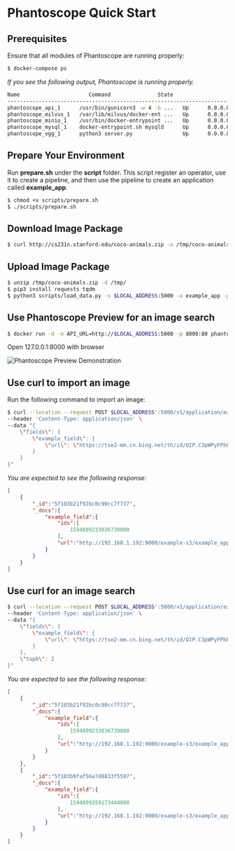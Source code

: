 # Phantoscope Quick Start
## Prerequisites
Ensure that all modules of Phantoscope are running properly: 

```bash
$ docker-compose ps
```

*If you see the following output, Phantoscope is running properly.*
```bash
Name                      Command               State                        Ports
----------------------------------------------------------------------------------------------------------------
phantoscope_api_1      /usr/bin/gunicorn3 -w 4 -b ...   Up      0.0.0.0:5000->5000/tcp
phantoscope_milvus_1   /var/lib/milvus/docker-ent ...   Up      0.0.0.0:19530->19530/tcp, 0.0.0.0:8080->8080/tcp
phantoscope_minio_1    /usr/bin/docker-entrypoint ...   Up      0.0.0.0:9000->9000/tcp
phantoscope_mysql_1    docker-entrypoint.sh mysqld      Up      0.0.0.0:3306->3306/tcp
phantoscope_vgg_1      python3 server.py                Up      0.0.0.0:50001->50001/tcp
```

## Prepare Your Environment

Run **prepare.sh** under the **script** folder. This script register an operator, use it to create a pipeline, and then use the pipeline to create an application called **example_app**. 

```bash
$ chmod +x scripts/prepare.sh
$ ./scripts/prepare.sh
```

## Download Image Package
```bash
$ curl http://cs231n.stanford.edu/coco-animals.zip -o /tmp/coco-animals.zip
```

## Upload Image Package
```bash
$ unzip /tmp/coco-animals.zip -d /tmp/
$ pip3 install requests tqdm
$ python3 scripts/load_data.py -s $LOCAL_ADDRESS:5000 -a example_app -p example_pipeline -d /tmp/coco-animals
```

## Use Phantoscope Preview for an image search
```bash
$ docker run -d -e API_URL=http://$LOCAL_ADDRESS:5000 -p 8000:80 phantoscope/preview:0.2.0
```
Open 127.0.0.1:8000 with browser

![Phantoscope Preview Demonstration](../../../../.github/preview.gif)


## Use curl to import an image

Run the following command to import an image:

```bash
$ curl --location --request POST $LOCAL_ADDRESS':5000/v1/application/example_app/upload' \
--header 'Content-Type: application/json' \
--data "{
    \"fields\": {
        \"example_field\": {
            \"url\": \"https://tse2-mm.cn.bing.net/th/id/OIP.C3pWPyFPhBMiBeWoncc24QHaCq?w=300&h=108&c=7&o=5&dpr=2&pid=1.7\"
        }
    }
}"
```

*You are expected to see the following response:*
```json
[
    {
        "_id":"5f103b21f92bc0c90cc7f737",
        "_docs":{
            "example_field":{
                "ids":[
                    1594899233036739000
                ],
                "url":"http://192.168.1.192:9000/example-s3/example_app-33c5bf6ce2a0482593993140e83a6481"
            }
        }
    }
]
```

## Use curl for an image search
```bash
$ curl --location --request POST $LOCAL_ADDRESS':5000/v1/application/example_app/search' \
--header 'Content-Type: application/json' \
--data "{
    \"fields\": {
        \"example_field\": {
            \"url\": \"https://tse2-mm.cn.bing.net/th/id/OIP.C3pWPyFPhBMiBeWoncc24QHaCq?w=300&h=108&c=7&o=5&dpr=2&pid=1.7\"
        }
    },
    \"topk\": 2
}"
```

*You are expected to see the following response:*
```json
[
    {
        "_id":"5f103b21f92bc0c90cc7f737",
        "_docs":{
            "example_field":{
                "ids":[
                    1594899233036739000
                ],
                "url":"http://192.168.1.192:9000/example-s3/example_app-33c5bf6ce2a0482593993140e83a6481"
            }
        }
    },
    {
        "_id":"5f103b9faf56a7d8833f5597",
        "_docs":{
            "example_field":{
                "ids":[
                    1594899359173444000
                ],
                "url":"http://192.168.1.192:9000/example-s3/example_app-b20d796e8cda4a539201557bd418a89f"
            }
        }
    }
]
```
